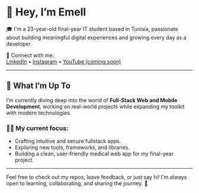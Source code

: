 # 👋 Hey, I’m Emell

🎓 I'm a 23-year-old final-year IT student based in Tunisia, passionate about building meaningful digital experiences and growing every day as a developer.

🔗 Connect with me:  
[LinkedIn](https://www.linkedin.com/in/emelarfewi) • [Instagram](https://www.instagram.com/hope.inprogress) • [YouTube (coming soon)](https://www.youtube.com/@hope.inprogress)

---

## 🚀 What I’m Up To

I’m currently diving deep into the world of **Full-Stack Web and Mobile Development**, working on real-world projects while expanding my toolkit with modern technologies.  

### 👩‍💻 My current focus:
- Crafting intuitive and secure fullstack apps.
- Exploring new tools, frameworks, and libraries.
- Building a clean, user-friendly medical web app for my final-year project.

---

Feel free to check out my repos, leave feedback, or just say hi! I'm always open to learning, collaborating, and sharing the journey. 🌱

